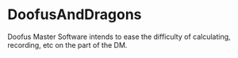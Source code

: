# DoofusAndDragons
Doofus Master Software intends to ease the difficulty of calculating, recording, etc on the part of the DM.

